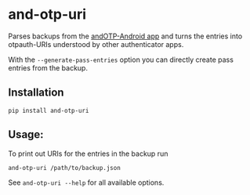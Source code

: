 and-otp-uri
===========

Parses backups from the [andOTP-Android app](https://github.com/andOTP/andOTP)
and turns the entries into otpauth-URIs understood by other authenticator apps.

With the `--generate-pass-entries` option you can directly create pass entries
from the backup.


Installation
------------

```
pip install and-otp-uri
```


Usage:
------

To print out URIs for the entries in the backup run

```bash
and-otp-uri /path/to/backup.json
```

See `and-otp-uri --help` for all available options.
